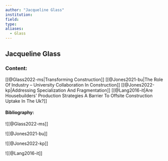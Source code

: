 ```yaml
---
author: "Jacqueline Glass"
institution:
field:
type:
aliases:
  - Glass
---
```


## Jacqueline Glass

### Content:
[[@Glass2022-ms|Transforming Construction]]
[[@Jones2021-bu|The Role Of Industry – University Collaboration In Construction]]
[[@Jones2022-kp|Addressing Specialization And Fragmentation]]
[[@Lang2016-it|Are Housebuilders' Production Strategies A Barrier To Offsite Construction Uptake In The Uk?]]

#### Bibliography:

![[@Glass2022-ms]]

![[@Jones2021-bu]]

![[@Jones2022-kp]]

![[@Lang2016-it]]